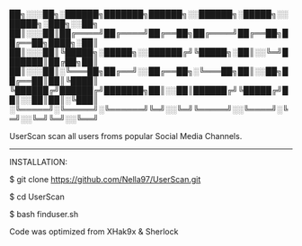 

██╗░░░██╗░██████╗███████╗██████╗░░██████╗░█████╗░░█████╗░███╗░░██╗
██║░░░██║██╔════╝██╔════╝██╔══██╗██╔════╝██╔══██╗██╔══██╗████╗░██║
██║░░░██║╚█████╗░█████╗░░██████╔╝╚█████╗░██║░░╚═╝███████║██╔██╗██║
██║░░░██║░╚═══██╗██╔══╝░░██╔══██╗░╚═══██╗██║░░██╗██╔══██║██║╚████║
╚██████╔╝██████╔╝███████╗██║░░██║██████╔╝╚█████╔╝██║░░██║██║░╚███║
░╚═════╝░╚═════╝░╚══════╝╚═╝░░╚═╝╚═════╝░░╚════╝░╚═╝░░╚═╝╚═╝░░╚══╝
   
   
   UserScan scan all users froms popular Social Media Channels. 
   
 ----------------------------------------------------

  INSTALLATION:

  $ git clone https://github.com/Nella97/UserScan.git
  
  $ cd UserScan
  
  $ bash finduser.sh



Code was optimized from XHak9x & Sherlock
